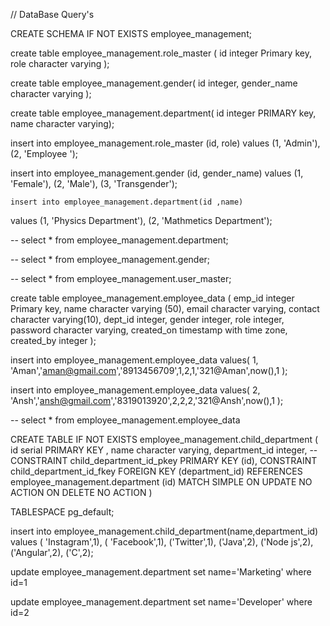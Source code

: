 // DataBase Query's

CREATE SCHEMA IF NOT EXISTS employee_management;

create table employee_management.role_master (
  id integer Primary key,
  role character varying
);

create table employee_management.gender(
id integer,
gender_name character varying
);

 create table employee_management.department(
	id integer PRIMARY key,
	name character varying);



insert into employee_management.role_master (id, role)
values 
  (1, 'Admin'),
  (2, 'Employee ');



insert into employee_management.gender (id, gender_name)
values 
  (1, 'Female'),
  (2, 'Male'),
  (3, 'Transgender');

    insert into employee_management.department(id ,name)
  values (1, 'Physics Department'),
  (2, 'Mathmetics Department');
  

 -- select * from employee_management.department;

--  select * from employee_management.gender;

 -- select * from employee_management.user_master;




create table employee_management.employee_data (
  emp_id integer Primary key,
  name character varying (50),
  email character varying,
  contact character varying(10),
  dept_id integer,
  gender integer,
  role integer,
  password character varying,
  created_on timestamp with time zone,
  created_by integer
  );

  insert into employee_management.employee_data values(
1, 'Aman','aman@gmail.com','8913456709',1,2,1,'321@Aman',now(),1 );

  insert into employee_management.employee_data values(
2, 'Ansh','ansh@gmail.com','8319013920',2,2,2,'321@Ansh',now(),1 );


-- select * from employee_management.employee_data



CREATE TABLE IF NOT EXISTS employee_management.child_department
(
id serial PRIMARY KEY ,
name character varying,
department_id integer,
-- CONSTRAINT child_department_id_pkey PRIMARY KEY (id),
CONSTRAINT child_department_id_fkey FOREIGN KEY (department_id)
REFERENCES employee_management.department (id) MATCH SIMPLE
ON UPDATE NO ACTION
ON DELETE NO ACTION
)

TABLESPACE pg_default;



insert into employee_management.child_department(name,department_id)
values ( 'Instagram',1),
( 'Facebook',1),
('Twitter',1),
('Java',2),
('Node js',2),
('Angular',2),
('C',2);


update employee_management.department set name='Marketing' where id=1

update employee_management.department set name='Developer' where id=2


  